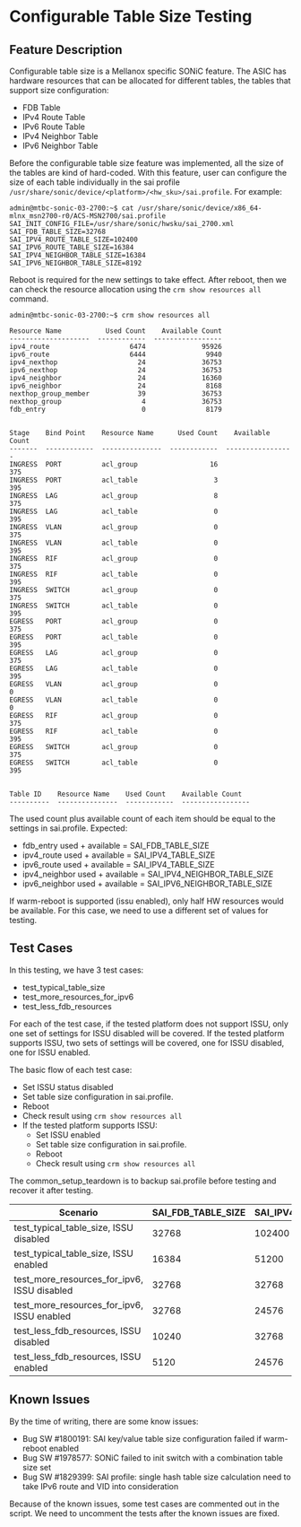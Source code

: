 # Configurable Table Size Testing

## Feature Description
Configurable table size is a Mellanox specific SONiC feature. The ASIC has hardware resources that can be allocated for different tables, the tables that support size configuration:
* FDB Table
* IPv4 Route Table
* IPv6 Route Table
* IPv4 Neighbor Table
* IPv6 Neighbor Table

Before the configurable table size feature was implemented, all the size of the tables are kind of hard-coded. With this feature, user can configure the size of each table individually in the sai profile `/usr/share/sonic/device/<platform>/<hw_sku>/sai.profile`. For example:

```
admin@mtbc-sonic-03-2700:~$ cat /usr/share/sonic/device/x86_64-mlnx_msn2700-r0/ACS-MSN2700/sai.profile
SAI_INIT_CONFIG_FILE=/usr/share/sonic/hwsku/sai_2700.xml
SAI_FDB_TABLE_SIZE=32768
SAI_IPV4_ROUTE_TABLE_SIZE=102400
SAI_IPV6_ROUTE_TABLE_SIZE=16384
SAI_IPV4_NEIGHBOR_TABLE_SIZE=16384
SAI_IPV6_NEIGHBOR_TABLE_SIZE=8192
```

Reboot is required for the new settings to take effect. After reboot, then we can check the resource allocation using the `crm show resources all` command.

```
admin@mtbc-sonic-03-2700:~$ crm show resources all

Resource Name           Used Count    Available Count
--------------------  ------------  -----------------
ipv4_route                    6474              95926
ipv6_route                    6444               9940
ipv4_nexthop                    24              36753
ipv6_nexthop                    24              36753
ipv4_neighbor                   24              16360
ipv6_neighbor                   24               8168
nexthop_group_member            39              36753
nexthop_group                    4              36753
fdb_entry                        0               8179


Stage    Bind Point    Resource Name      Used Count    Available Count
-------  ------------  ---------------  ------------  -----------------
INGRESS  PORT          acl_group                  16                375
INGRESS  PORT          acl_table                   3                395
INGRESS  LAG           acl_group                   8                375
INGRESS  LAG           acl_table                   0                395
INGRESS  VLAN          acl_group                   0                375
INGRESS  VLAN          acl_table                   0                395
INGRESS  RIF           acl_group                   0                375
INGRESS  RIF           acl_table                   0                395
INGRESS  SWITCH        acl_group                   0                375
INGRESS  SWITCH        acl_table                   0                395
EGRESS   PORT          acl_group                   0                375
EGRESS   PORT          acl_table                   0                395
EGRESS   LAG           acl_group                   0                375
EGRESS   LAG           acl_table                   0                395
EGRESS   VLAN          acl_group                   0                  0
EGRESS   VLAN          acl_table                   0                  0
EGRESS   RIF           acl_group                   0                375
EGRESS   RIF           acl_table                   0                395
EGRESS   SWITCH        acl_group                   0                375
EGRESS   SWITCH        acl_table                   0                395


Table ID    Resource Name    Used Count    Available Count
----------  ---------------  ------------  -----------------
```

The used count plus available count of each item should be equal to the settings in sai.profile. Expected:
* fdb_entry used + available = SAI_FDB_TABLE_SIZE
* ipv4_route used + available = SAI_IPV4_TABLE_SIZE
* ipv6_route used + available = SAI_IPV4_TABLE_SIZE
* ipv4_neighbor used + available = SAI_IPV4_NEIGHBOR_TABLE_SIZE
* ipv6_neighbor used + available = SAI_IPV6_NEIGHBOR_TABLE_SIZE

If warm-reboot is supported (issu enabled), only half HW resources would be available. For this case, we need to use a different set of values for testing.

## Test Cases
In this testing, we have 3 test cases:
* test_typical_table_size
* test_more_resources_for_ipv6
* test_less_fdb_resources

For each of the test case, if the tested platform does not support ISSU, only one set of settings for ISSU disabled will be covered. If the tested platform supports ISSU, two sets of settings will be covered, one for ISSU disabled, one for ISSU enabled.

The basic flow of each test case:
* Set ISSU status disabled
* Set table size configuration in sai.profile.
* Reboot
* Check result using `crm show resources all`
* If the tested platform supports ISSU:
  * Set ISSU enabled
  * Set table size configuration in sai.profile.
  * Reboot
  * Check result using `crm show resources all`

The common_setup_teardown is to backup sai.profile before testing and recover it after testing.

| Scenario                                    | SAI_FDB_TABLE_SIZE | SAI_IPV4_ROUTE_TABLE_SIZE | SAI_IPV6_ROUTE_TABLE_SIZE | SAI_IPV4_NEIGHBOR_TABLE_SIZE | SAI_IPV6_NEIGHBOR_TABLE_SIZE |
| ------------------------------------------- | ------------------ | ------------------------- | ------------------------- | ---------------------------- | ---------------------------- |
| test_typical_table_size, ISSU disabled      | 32768              | 102400                    | 16384                     | 16384                        | 8192                         |
| test_typical_table_size, ISSU enabled       | 16384              | 51200                     | 16384                     | 8192                         | 8192                         |
| test_more_resources_for_ipv6, ISSU disabled | 32768              | 32768                     | 25600                     | 8192                         | 16384                        |
| test_more_resources_for_ipv6, ISSU enabled  | 32768              | 24576                     | 16384                     | 8192                         | 8192                         |
| test_less_fdb_resources, ISSU disabled      | 10240              | 32768                     | 25600                     | 8192                         | 16384                        |
| test_less_fdb_resources, ISSU enabled       | 5120               | 24576                     | 16384                     | 8192                         | 8192                         |

## Known Issues

By the time of writing, there are some know issues:
* Bug SW #1800191: SAI key/value table size configuration failed if warm-reboot enabled
* Bug SW #1978577: SONiC failed to init switch with a combination table size set
* Bug SW #1829399: SAI profile: single hash table size calculation need to take IPv6 route and VID into consideration

Because of the known issues, some test cases are commented out in the script. We need to uncomment the tests after the known issues are fixed.
